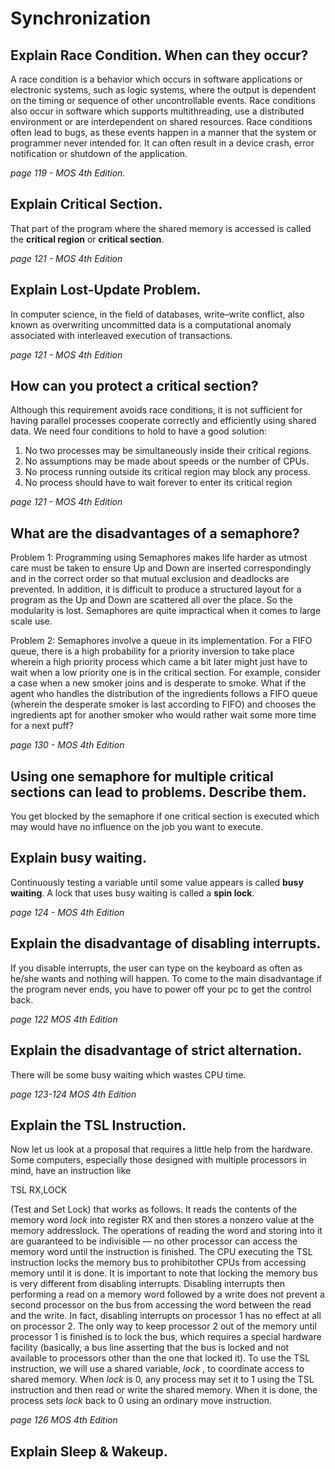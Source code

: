 # Synchronization

## Explain Race Condition. When can they occur?
A race condition is a behavior which occurs in software applications or electronic systems, such as logic systems, where the output is dependent on the timing or sequence of other uncontrollable events. Race conditions also occur in software which supports multithreading, use a distributed environment or are interdependent on shared resources. Race conditions often lead to bugs, as these events happen in a manner that the system or programmer never intended for. It can often result in a device crash, error notification or shutdown of the application. 

*page 119 - MOS 4th Edition.* 

## Explain Critical Section.
That part of the program where the shared memory is accessed is called the **critical region** or **critical section**. 

*page 121 - MOS 4th Edition* 
## Explain Lost-Update Problem.
In computer science, in the field of databases, write–write conflict, also known as overwriting uncommitted data is a computational anomaly associated with interleaved execution of transactions. 

*page 121 - MOS 4th Edition*

## How can you protect a critical section?
Although this requirement avoids race conditions, it is not sufficient for having parallel  processes  cooperate  correctly  and  efficiently  using  shared  data.  We   need four conditions to hold to have a good solution: 

1.   No two processes may be simultaneously inside their critical regions.
2.   No assumptions may be made about speeds or the number of CPUs.
3.   No process running outside its critical region may block any process.
4.   No process should have to wait forever to enter its critical region

*page 121 - MOS 4th Edition*

## What are the disadvantages of a semaphore?
Problem 1: Programming using Semaphores makes life harder as utmost care must be taken to ensure Up and Down are inserted correspondingly and in the correct order so that mutual exclusion and deadlocks are prevented. In addition, it is difficult to produce a structured layout for a program as the Up and Down are scattered all over the place. So the modularity is lost. Semaphores are quite impractical when it comes to large scale use.

Problem 2: Semaphores involve a queue in its implementation. For a FIFO queue, there is a high probability for a priority inversion to take place wherein a high priority process which came a bit later might just have to wait when a low priority one is in the critical section. For example, consider a case when a new smoker joins and is desperate to smoke. What if the agent who handles the distribution of the ingredients follows a FIFO queue (wherein the desperate smoker is last according to FIFO) and chooses the ingredients apt for another smoker who would rather wait some more time for a next puff?

*page 130 - MOS 4th Edition* 


## Using one semaphore for multiple critical sections can lead to problems. Describe them.
You get blocked by the semaphore if one critical section is executed which may would have no influence on the job you want to execute.

## Explain busy waiting.
Continuously testing a variable until some value appears is called **busy waiting**. A lock that uses busy waiting is called a **spin lock**. 

*page 124 - MOS 4th Edition*

## Explain the disadvantage of disabling interrupts.
If you disable interrupts, the user can type on the keyboard as often as he/she wants and nothing will happen. To come to the main disadvantage if the program never ends, you have to power off your pc to get the control back.  

*page 122 MOS 4th Edition*
## Explain the disadvantage of strict alternation.
There will be some busy waiting which wastes CPU time.

*page 123-124 MOS 4th Edition* 

## Explain the TSL Instruction.
Now  let  us  look  at  a  proposal  that  requires  a  little  help  from  the  hardware. Some computers, especially those designed with multiple processors in mind, have an instruction like 

TSL RX,LOCK

(Test  and  Set  Lock)  that  works  as  follows.   It  reads  the  contents  of  the  memory word *lock* into register RX and then stores a nonzero value at the memory addresslock.  The  operations  of  reading  the  word  and  storing  into  it  are  guaranteed  to  be indivisible — no other processor can access the memory word until the instruction is finished. The CPU executing the TSL instruction locks the memory bus to prohibitother CPUs from accessing memory until it is done. It is important to note that locking the memory bus is very different from disabling  interrupts. Disabling interrupts then performing a read on a memory  word followed by a write does not prevent a second processor on the bus from accessing the word between the read and the write. In fact, disabling interrupts on processor 1 has no effect at all on processor 2. The only way to keep processor 2 out of the memory until processor 1 is finished is to lock the bus, which  requires  a  special hardware facility (basically, a bus line asserting that the bus is locked and not available to processors other than the one that locked it). To  use  the TSL instruction,  we  will  use a shared variable, *lock* , to coordinate access to shared memory. When *lock* is 0, any process may set it to 1 using the TSL instruction and then read or write the shared memory. When it is done, the process sets *lock* back to 0 using an ordinary move instruction.

*page 126 MOS 4th Edition*

## Explain Sleep & Wakeup.
